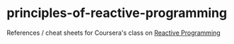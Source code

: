 principles-of-reactive-programming
==================================

References / cheat sheets for Coursera's class on [Reactive Programming](https://class.coursera.org/reactive-001/)
